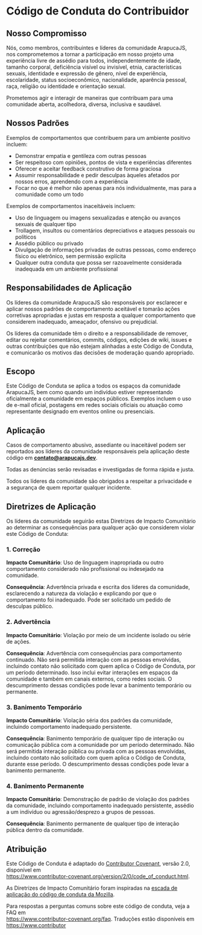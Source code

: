 # Código de Conduta do Contribuidor

## Nosso Compromisso

Nós, como membros, contribuintes e líderes da comunidade ArapucaJS, nos comprometemos a tornar a participação em nosso projeto uma experiência livre de assédio para todos, independentemente de idade, tamanho corporal, deficiência visível ou invisível, etnia, características sexuais, identidade e expressão de gênero, nível de experiência, escolaridade, status socioeconômico, nacionalidade, aparência pessoal, raça, religião ou identidade e orientação sexual.

Prometemos agir e interagir de maneiras que contribuam para uma comunidade aberta, acolhedora, diversa, inclusiva e saudável.

## Nossos Padrões

Exemplos de comportamentos que contribuem para um ambiente positivo incluem:

* Demonstrar empatia e gentileza com outras pessoas
* Ser respeitoso com opiniões, pontos de vista e experiências diferentes
* Oferecer e aceitar feedback construtivo de forma graciosa
* Assumir responsabilidade e pedir desculpas àqueles afetados por nossos erros, aprendendo com a experiência
* Focar no que é melhor não apenas para nós individualmente, mas para a comunidade como um todo

Exemplos de comportamentos inaceitáveis incluem:

* Uso de linguagem ou imagens sexualizadas e atenção ou avanços sexuais de qualquer tipo
* Trollagem, insultos ou comentários depreciativos e ataques pessoais ou políticos
* Assédio público ou privado
* Divulgação de informações privadas de outras pessoas, como endereço físico ou eletrônico, sem permissão explícita
* Qualquer outra conduta que possa ser razoavelmente considerada inadequada em um ambiente profissional

## Responsabilidades de Aplicação

Os líderes da comunidade ArapucaJS são responsáveis por esclarecer e aplicar nossos padrões de comportamento aceitável e tomarão ações corretivas apropriadas e justas em resposta a qualquer comportamento que considerem inadequado, ameaçador, ofensivo ou prejudicial.

Os líderes da comunidade têm o direito e a responsabilidade de remover, editar ou rejeitar comentários, commits, códigos, edições de wiki, issues e outras contribuições que não estejam alinhadas a este Código de Conduta, e comunicarão os motivos das decisões de moderação quando apropriado.

## Escopo

Este Código de Conduta se aplica a todos os espaços da comunidade ArapucaJS, bem como quando um indivíduo estiver representando oficialmente a comunidade em espaços públicos. Exemplos incluem o uso de e-mail oficial, postagens em redes sociais oficiais ou atuação como representante designado em eventos online ou presenciais.

## Aplicação

Casos de comportamento abusivo, assediante ou inaceitável podem ser reportados aos líderes da comunidade responsáveis pela aplicação deste código em **contato@arapucajs.dev**.

Todas as denúncias serão revisadas e investigadas de forma rápida e justa.

Todos os líderes da comunidade são obrigados a respeitar a privacidade e a segurança de quem reportar qualquer incidente.

## Diretrizes de Aplicação

Os líderes da comunidade seguirão estas Diretrizes de Impacto Comunitário ao determinar as consequências para qualquer ação que considerem violar este Código de Conduta:

### 1. Correção

**Impacto Comunitário**: Uso de linguagem inapropriada ou outro comportamento considerado não profissional ou indesejado na comunidade.

**Consequência**: Advertência privada e escrita dos líderes da comunidade, esclarecendo a natureza da violação e explicando por que o comportamento foi inadequado. Pode ser solicitado um pedido de desculpas público.

### 2. Advertência

**Impacto Comunitário**: Violação por meio de um incidente isolado ou série de ações.

**Consequência**: Advertência com consequências para comportamento continuado. Não será permitida interação com as pessoas envolvidas, incluindo contato não solicitado com quem aplica o Código de Conduta, por um período determinado. Isso inclui evitar interações em espaços da comunidade e também em canais externos, como redes sociais. O descumprimento dessas condições pode levar a banimento temporário ou permanente.

### 3. Banimento Temporário

**Impacto Comunitário**: Violação séria dos padrões da comunidade, incluindo comportamento inadequado persistente.

**Consequência**: Banimento temporário de qualquer tipo de interação ou comunicação pública com a comunidade por um período determinado. Não será permitida interação pública ou privada com as pessoas envolvidas, incluindo contato não solicitado com quem aplica o Código de Conduta, durante esse período. O descumprimento dessas condições pode levar a banimento permanente.

### 4. Banimento Permanente

**Impacto Comunitário**: Demonstração de padrão de violação dos padrões da comunidade, incluindo comportamento inadequado persistente, assédio a um indivíduo ou agressão/desprezo a grupos de pessoas.

**Consequência**: Banimento permanente de qualquer tipo de interação pública dentro da comunidade.

## Atribuição

Este Código de Conduta é adaptado do [Contributor Covenant][homepage], versão 2.0, disponível em  
https://www.contributor-covenant.org/version/2/0/code_of_conduct.html.

As Diretrizes de Impacto Comunitário foram inspiradas na [escada de aplicação do código de conduta da Mozilla](https://github.com/mozilla/diversity).

[homepage]: https://www.contributor-covenant.org

Para respostas a perguntas comuns sobre este código de conduta, veja a FAQ em  
https://www.contributor-covenant.org/faq. Traduções estão disponíveis em  
https://www.contributor